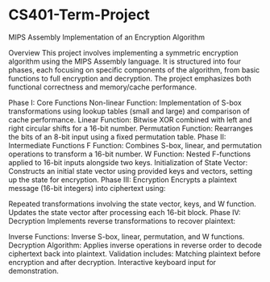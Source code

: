 # CS401-Term-Project
MIPS Assembly Implementation of an Encryption Algorithm

Overview
This project involves implementing a symmetric encryption algorithm using the MIPS Assembly language. It is structured into four phases, each focusing on specific components of the algorithm, from basic functions to full encryption and decryption. The project emphasizes both functional correctness and memory/cache performance.

Phase I: Core Functions
Non-linear Function: Implementation of S-box transformations using lookup tables (small and large) and comparison of cache performance.
Linear Function: Bitwise XOR combined with left and right circular shifts for a 16-bit number.
Permutation Function: Rearranges the bits of an 8-bit input using a fixed permutation table.
Phase II: Intermediate Functions
F Function: Combines S-box, linear, and permutation operations to transform a 16-bit number.
W Function: Nested F-functions applied to 16-bit inputs alongside two keys.
Initialization of State Vector: Constructs an initial state vector using provided keys and vectors, setting up the state for encryption.
Phase III: Encryption
Encrypts a plaintext message (16-bit integers) into ciphertext using:

Repeated transformations involving the state vector, keys, and W function.
Updates the state vector after processing each 16-bit block.
Phase IV: Decryption
Implements reverse transformations to recover plaintext:

Inverse Functions: Inverse S-box, linear, permutation, and W functions.
Decryption Algorithm: Applies inverse operations in reverse order to decode ciphertext back into plaintext.
Validation includes:
Matching plaintext before encryption and after decryption.
Interactive keyboard input for demonstration.
